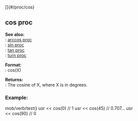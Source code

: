 []{#/proc/cos}    
## cos proc    
**See also:**    
:   [arccos proc](/ref/proc/arccos/arccos.md)    
:   [sin proc](/ref/proc/sin/sin.md)    
:   [tan proc](/ref/proc/tan/tan.md)    
:   [turn proc](/ref/proc/turn/turn.md)    
<!-- -->    
**Format:**    
:   cos(X)    
<!-- -->    
**Returns:**    
:   The cosine of X, where X is in degrees.    
### Example:    
mob/verb/test() usr \<\< cos(0) // 1 usr \<\< cos(45) // 0.707\... usr    
\<\< cos(90) // 0  